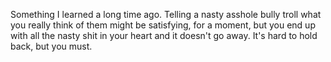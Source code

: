 Something I learned a long time ago. Telling a nasty asshole bully troll what you really think of them might be satisfying, for a moment, but you end up with all the nasty shit in your heart and it doesn't go away. It's hard to hold back, but you must.
